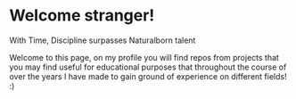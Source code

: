 # Welcome stranger!
With Time, Discipline surpasses Naturalborn talent

Welcome to this page, on my profile you will find repos from projects that you may find useful for educational purposes that throughout the course of over the years I have made to gain ground of experience on different fields! :) 
